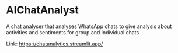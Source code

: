 # AIChatAnalyst
A chat analyser that analyses WhatsApp chats to give analysis about activities and sentiments for group and individual chats

Link: https://chatanalytics.streamlit.app/
